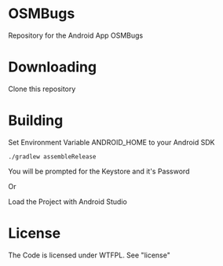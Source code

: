 OSMBugs
=======

Repository for the Android App OSMBugs


Downloading
===========
Clone this repository


Building
========
Set Environment Variable ANDROID_HOME to your Android SDK

    ./gradlew assembleRelease

You will be prompted for the Keystore and it's Password


Or


Load the Project with Android Studio


License
=======
The Code is licensed under WTFPL. See "license"
